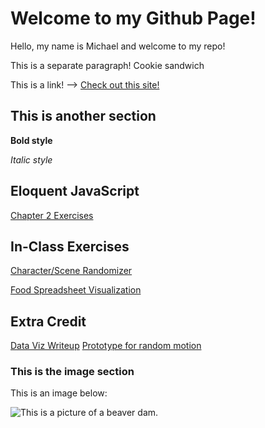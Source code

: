 # Welcome to my Github Page!

Hello, my name is Michael and welcome to my repo!

This is a separate paragraph! Cookie sandwich

This is a link! --> [Check out this site!](https://oks-logo.bandcamp.com/)

## This is another section

**Bold style**

*Italic style*

## Eloquent JavaScript

[Chapter 2 Exercises](eloquentjs/eloquent_js_ch2_exercises/index.html)

## In-Class Exercises

[Character/Scene Randomizer](exercises/character_randomizer/index.html)

[Food Spreadsheet Visualization](exercises/food-spreadsheet-in-class/index.html)

## Extra Credit

[Data Viz Writeup](extracredit/extracredit-writeup.md)
[Prototype for random motion](extracredit/extra-credit1/index.html)

### This is the image section

This is an image below:

![This is a picture of a beaver dam.](https://speakingofgeoscience.org/wp-content/uploads/2023/03/dunn-fairfax-1.jpg?w=662)
